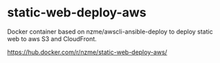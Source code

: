 # static-web-deploy-aws
Docker container based on nzme/awscli-ansible-deploy to deploy static web to aws S3 and CloudFront.

https://hub.docker.com/r/nzme/static-web-deploy-aws/
